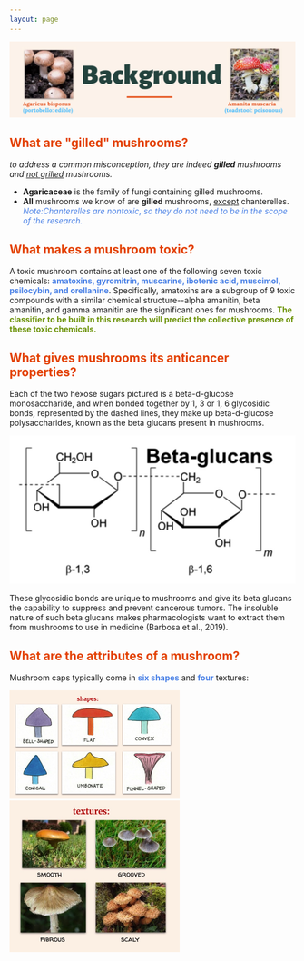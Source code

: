 ```yaml
---
layout: page
---
```

![alt-text-1](/assets/img/Background4.png "title") 

## <font color="#E34000"><b>What are "gilled" mushrooms?</b></font>

*to address a common misconception, they are indeed <b>gilled</b> mushrooms and <u>not grilled</u> mushrooms.*
<ul>
  <li><b>Agaricaceae</b> is the family of fungi containing gilled mushrooms.</li>
  <li><b>All</b> mushrooms we know of are <b>gilled</b> mushrooms, <u>except</u> chanterelles.</li>
  <font color="#4980e6"><i>Note:Chanterelles are nontoxic, so they do not need to be in the scope of the research.</i></font>
</ul>

## <font color="#E34000"><b>What makes a mushroom toxic?</b></font>
A toxic mushroom contains at least one of the following seven toxic chemicals: <font color="#4980e6"><b>amatoxins, gyromitrin, muscarine, ibotenic acid, muscimol, psilocybin, and orellanine</b></font>. Specifically, amatoxins are a subgroup of 9 toxic compounds with a similar chemical structure--alpha amanitin, beta amanitin, and gamma amanitin are the significant ones for mushrooms. <font color="#6b9207"><b>The classifier to be built in this research will predict the collective presence of these toxic chemicals.</b></font>

## <font color="#E34000"><b>What gives mushrooms its anticancer properties?</b></font>

Each of the two hexose sugars pictured is a beta-d-glucose monosaccharide, and when bonded together by 1, 3 or 1, 6 glycosidic bonds, represented by the dashed lines, they make up beta-d-glucose polysaccharides, known as the beta glucans present in mushrooms. 

![alt-text-1](/assets/img/betaglucan.jpg "betaglucan") 

These glycosidic bonds are unique to mushrooms and give its beta glucans the capability to suppress and prevent cancerous tumors. The insoluble nature of such beta glucans makes pharmacologists want to extract them from mushrooms to use in medicine (Barbosa et al., 2019).

## <font color="#E34000"><b>What are the attributes of a mushroom?</b></font>

Mushroom caps typically come in <font color="#4980e6"><b>six shapes</b></font> and <font color="#4980e6"><b>four</b></font> textures:
<p float="left">
   <img src="/assets/img/shape2.jpg" width="300" />
   <img src="/assets/img/textures.jpg" width="300" />
</p>



